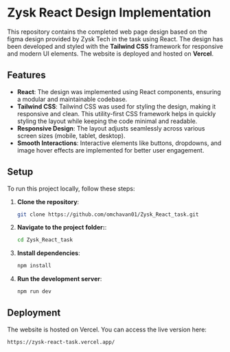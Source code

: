 # Zysk React Design Implementation

This repository contains the completed web page design based on the figma design provided by Zysk Tech in the task using React. The design has been developed and styled with the **Tailwind CSS** framework for responsive and modern UI elements. The website is deployed and hosted on **Vercel**.

## Features

- **React**: The design was implemented using React components, ensuring a modular and maintainable codebase.
- **Tailwind CSS**: Tailwind CSS was used for styling the design, making it responsive and clean. This utility-first CSS framework helps in quickly styling the layout while keeping the code minimal and readable.
- **Responsive Design**: The layout adjusts seamlessly across various screen sizes (mobile, tablet, desktop).
- **Smooth Interactions**: Interactive elements like buttons, dropdowns, and image hover effects are implemented for better user engagement.

## Setup

To run this project locally, follow these steps:

1. **Clone the repository**:
   ```bash
   git clone https://github.com/omchavan01/Zysk_React_task.git
   ```
2. **Navigate to the project folder:**:
   ```bash
   cd Zysk_React_task
   ```
3. **Install dependencies**:
   ```bash
   npm install
   ```
4. **Run the development server**:
   ```bash
   npm run dev
   ```

## Deployment

The website is hosted on Vercel. You can access the live version here:

```bash
https://zysk-react-task.vercel.app/
```
